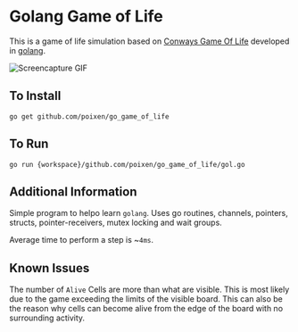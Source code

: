 # Golang Game of Life

This is a game of life simulation based on [Conways Game Of Life](https://en.wikipedia.org/wiki/Conway%27s_Game_of_Life) developed in [golang](https://golang.org/). 

![Screencapture GIF](https://thumbs.gfycat.com/CompassionateFlusteredBeardedcollie-size_restricted.gif)

## To Install

`go get github.com/poixen/go_game_of_life`

## To Run

`go run {workspace}/github.com/poixen/go_game_of_life/gol.go`

## Additional Information

Simple program to helpo learn `golang`. Uses go routines, channels, pointers, structs, pointer-receivers, mutex locking and wait groups.

Average time to perform a step is ~`4ms`.

## Known Issues

The number of `Alive` Cells are more than what are visible. This is most likely due to the game exceeding the limits of the visible board. This can also be the reason why cells can become alive from the edge of the board with no surrounding activity.